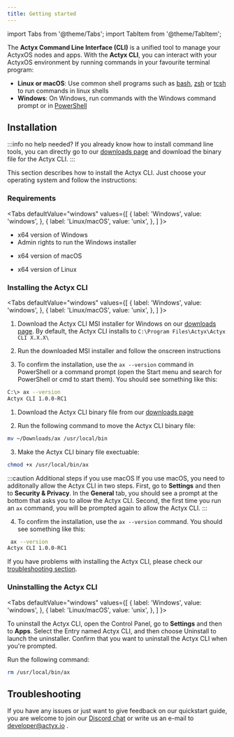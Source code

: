```yaml
---
title: Getting started
---
```


import Tabs from '@theme/Tabs';
import TabItem from '@theme/TabItem';

The **Actyx Command Line Interface (CLI)** is a unified tool to manage your ActyxOS nodes and apps. With the **Actyx CLI**, you can interact with your ActyxOS environment by running commands in your favourite terminal program:

- **Linux or macOS**: Use common shell programs such as [bash](https://www.gnu.org/software/bash/), [zsh](http://www.zsh.org/) or [tcsh](https://www.tcsh.org/) to run commands in linux shells
- **Windows**: On Windows, run commands with the Windows command prompt or in [PowerShell](https://docs.microsoft.com/en-us/powershell/scripting/overview?view=powershell-7)

## Installation

:::info no help needed?
If you already know how to install command line tools, you can directly go to our [downloads page](https://downloads.actyx.com/) and download the binary file for the Actyx CLI.
:::

This section describes how to install the Actyx CLI. Just choose your operating system and follow the instructions:

### Requirements

<Tabs
  defaultValue="windows"
  values={[
    { label: 'Windows', value: 'windows', },
    { label: 'Linux/macOS', value: 'unix', },
  ]
}>
<TabItem value="windows">

- x64 version of Windows
- Admin rights to run the Windows installer

</TabItem>
<TabItem value="unix">

- x64 version of macOS

- x64 version of Linux

</TabItem>
</Tabs>

### Installing the Actyx CLI

<Tabs
  defaultValue="windows"
  values={[
    { label: 'Windows', value: 'windows', },
    { label: 'Linux/macOS', value: 'unix', },
  ]
}>
<TabItem value="windows">

1. Download the Actyx CLI MSI installer for Windows on our [downloads page](https://downloads.actyx.com/). By default, the Actyx CLI installs to `C:\Program Files\Actyx\Actyx CLI X.X.X\`

2. Run the downloaded MSI installer and follow the onscreen instructions

3. To confirm the installation, use the `ax --version` command in PowerShell or a command prompt (open the Start menu and search for PowerShell or cmd to start them). You should see something like this:

```bash
C:\> ax --version
Actyx CLI 1.0.0-RC1
```

</TabItem>
<TabItem value="unix">

1. Download the Actyx CLI binary file from our [downloads page](https://downloads.actyx.com/)

2. Run the following command to move the Actyx CLI binary file:

```bash
mv ~/Downloads/ax /usr/local/bin
```
<!-- markdownlint-disable MD029 -->
3. Make the Actyx CLI binary file exectuable:

```bash
chmod +x /usr/local/bin/ax
```
<!-- markdownlint-enable MD029 -->

:::caution Additional steps if you use macOS
If you use macOS, you need to additonally allow the Actyx CLI in two steps. First, go to **Settings** and then to **Security & Privacy**. In the **General** tab, you should see a prompt at the bottom that asks you to allow the Actyx CLI. Second, the first time you run an `ax` command, you will be prompted again to allow the Actyx CLI.
:::
<!-- markdownlint-disable MD029 -->
4. To confirm the installation, use the `ax --version` command. You should see something like this:

```bash
 ax --version
Actyx CLI 1.0.0-RC1
```
<!-- markdownlint-enable MD029 -->

</TabItem>
</Tabs>

If you have problems with installing the Actyx CLI, please check our [troubleshooting section](#troubleshooting).

### Uninstalling the Actyx CLI

<Tabs
  defaultValue="windows"
  values={[
    { label: 'Windows', value: 'windows', },
    { label: 'Linux/macOS', value: 'unix', },
  ]
}>
<TabItem value="windows">

To uninstall the Actyx CLI, open the Control Panel, go to **Settings** and then to **Apps**. Select the Entry named Actyx CLI, and then choose Uninstall to launch the uninstaller. Confirm that you want to uninstall the Actyx CLI when you're prompted.

</TabItem>
<TabItem value="unix">

Run the following command:

```bash
rm /usr/local/bin/ax
```

</TabItem>
</Tabs>

## Troubleshooting

If you have any issues or just want to give feedback on our quickstart guide, you are welcome to join our [Discord chat](https://discord.gg/262yJhc) or write us an e-mail to developer@actyx.io .
